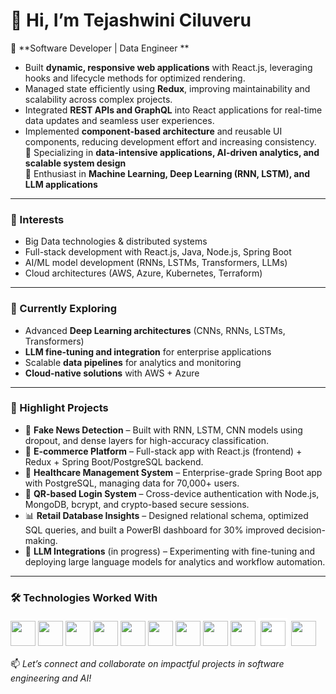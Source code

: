 # 👋 Hi, I’m Tejashwini Ciluveru

💼 **Software Developer | Data Engineer **
  - Built **dynamic, responsive web applications** with React.js, leveraging hooks and lifecycle methods for optimized rendering.  
  - Managed state efficiently using **Redux**, improving maintainability and scalability across complex projects.  
  - Integrated **REST APIs and GraphQL** into React applications for real-time data updates and seamless user experiences.  
  - Implemented **component-based architecture** and reusable UI components, reducing development effort and increasing consistency.  
🔭 Specializing in **data-intensive applications, AI-driven analytics, and scalable system design**  
🌱 Enthusiast in **Machine Learning, Deep Learning (RNN, LSTM), and LLM applications**  

---

### 👀 Interests
- Big Data technologies & distributed systems  
- Full-stack development with React.js, Java, Node.js, Spring Boot
- AI/ML model development (RNNs, LSTMs, Transformers, LLMs)   
- Cloud architectures (AWS, Azure, Kubernetes, Terraform)  

---

### 🌱 Currently Exploring
- Advanced **Deep Learning architectures** (CNNs, RNNs, LSTMs, Transformers)  
- **LLM fine-tuning and integration** for enterprise applications  
- Scalable **data pipelines** for analytics and monitoring  
- **Cloud-native solutions** with AWS + Azure  

---

### 🔬 Highlight Projects
- 📰 **Fake News Detection** – Built with RNN, LSTM, CNN models using dropout, and dense layers for high-accuracy classification.  
- 🛒 **E-commerce Platform** – Full-stack app with React.js (frontend) + Redux + Spring Boot/PostgreSQL backend.  
- 🏥 **Healthcare Management System** – Enterprise-grade Spring Boot app with PostgreSQL, managing data for 70,000+ users.  
- 🔑 **QR-based Login System** – Cross-device authentication with Node.js, MongoDB, bcrypt, and crypto-based secure sessions.  
- 📊 **Retail Database Insights** – Designed relational schema, optimized SQL queries, and built a PowerBI dashboard for 30% improved decision-making.  
- 🤖 **LLM Integrations** (in progress) – Experimenting with fine-tuning and deploying large language models for analytics and workflow automation.  

---

### 🛠️ Technologies Worked With  

<p align="left">
  <img src="https://cdn.jsdelivr.net/gh/devicons/devicon/icons/python/python-original.svg" width="40" height="40"/> 
  <img src="https://cdn.jsdelivr.net/gh/devicons/devicon/icons/r/r-original.svg" width="40" height="40"/> 
  <img src="https://cdn.jsdelivr.net/gh/devicons/devicon/icons/mysql/mysql-original.svg" width="40" height="40"/> 
  <img src="https://cdn.jsdelivr.net/gh/devicons/devicon/icons/postgresql/postgresql-original.svg" width="40" height="40"/> 
  <img src="https://cdn.jsdelivr.net/gh/devicons/devicon/icons/amazonwebservices/amazonwebservices-original-wordmark.svg" width="40" height="40"/> 
  <img src="https://cdn.jsdelivr.net/gh/devicons/devicon/icons/databricks/databricks-original.svg" width="40" height="40"/> 
  <img src="https://cdn.jsdelivr.net/gh/devicons/devicon/icons/azure/azure-original.svg" width="40" height="40"/> 
  <img src="https://cdn.jsdelivr.net/gh/devicons/devicon/icons/django/django-plain.svg" width="40" height="40"/> 
  <img src="https://cdn.jsdelivr.net/gh/devicons/devicon/icons/mongodb/mongodb-original.svg" width="40" height="40"/> 
  <img src="https://cdn.jsdelivr.net/gh/simple-icons/simple-icons/icons/tableau.svg" width="40" height="40" style="background-color:white; padding:5px; border-radius:5px;"/> 
  <img src="https://cdn.jsdelivr.net/gh/devicons/devicon/icons/react/react-original.svg" width="40" height="40"/> 
<p/>

📫 *Let’s connect and collaborate on impactful projects in software engineering and AI!*  
